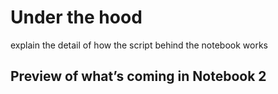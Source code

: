 # Under the hood

explain the detail of how the script behind the notebook works





## Preview of what’s coming in Notebook 2